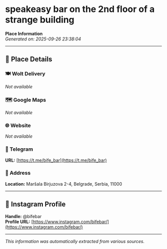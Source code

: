 # speakeasy bar on the 2nd floor of a strange building

**Place Information**  
*Generated on: 2025-09-26 23:38:04*

---

## 📍 Place Details

### 🍽️ Wolt Delivery
*Not available*

### 🗺️ Google Maps
*Not available*

### 🌐 Website
*Not available*

### 📱 Telegram
**URL:** [https://t.me/bife_bar](https://t.me/bife_bar)

### 📍 Address
**Location:** Maršala Birjuzova 2-4, Belgrade, Serbia, 11000

---

## 🔗 Instagram Profile

**Handle:** @bifebar  
**Profile URL:** [https://www.instagram.com/bifebar/](https://www.instagram.com/bifebar/)

---

*This information was automatically extracted from various sources.*
